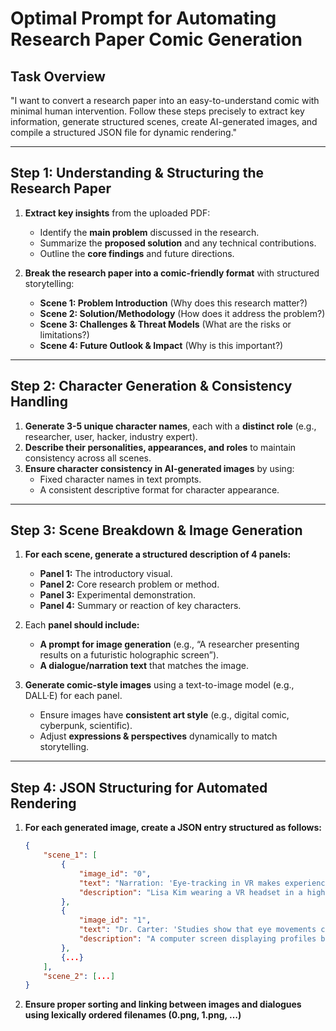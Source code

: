 # **Optimal Prompt for Automating Research Paper Comic Generation**

## **Task Overview**
"I want to convert a research paper into an easy-to-understand comic with minimal human intervention. Follow these steps precisely to extract key information, generate structured scenes, create AI-generated images, and compile a structured JSON file for dynamic rendering."

---

## **Step 1: Understanding & Structuring the Research Paper**
1. **Extract key insights** from the uploaded PDF:
   - Identify the **main problem** discussed in the research.
   - Summarize the **proposed solution** and any technical contributions.
   - Outline the **core findings** and future directions.

2. **Break the research paper into a comic-friendly format** with structured storytelling:
   - **Scene 1: Problem Introduction** (Why does this research matter?)
   - **Scene 2: Solution/Methodology** (How does it address the problem?)
   - **Scene 3: Challenges & Threat Models** (What are the risks or limitations?)
   - **Scene 4: Future Outlook & Impact** (Why is this important?)

---

## **Step 2: Character Generation & Consistency Handling**
1. **Generate 3-5 unique character names**, each with a **distinct role** (e.g., researcher, user, hacker, industry expert).
2. **Describe their personalities, appearances, and roles** to maintain consistency across all scenes.
3. **Ensure character consistency in AI-generated images** by using:
   - Fixed character names in text prompts.
   - A consistent descriptive format for character appearance.

---

## **Step 3: Scene Breakdown & Image Generation**
1. **For each scene, generate a structured description of 4 panels:**
   - **Panel 1:** The introductory visual.
   - **Panel 2:** Core research problem or method.
   - **Panel 3:** Experimental demonstration.
   - **Panel 4:** Summary or reaction of key characters.

2. Each **panel should include:**
   - **A prompt for image generation** (e.g., “A researcher presenting results on a futuristic holographic screen”).
   - **A dialogue/narration text** that matches the image.

3. **Generate comic-style images** using a text-to-image model (e.g., DALL·E) for each panel.
   - Ensure images have **consistent art style** (e.g., digital comic, cyberpunk, scientific).
   - Adjust **expressions & perspectives** dynamically to match storytelling.

---

## **Step 4: JSON Structuring for Automated Rendering**
1. **For each generated image, create a JSON entry structured as follows:**

   ```json
   {
       "scene_1": [
           {
               "image_id": "0",
               "text": "Narration: 'Eye-tracking in VR makes experiences more immersive... but what if it also tracks who you are?'",
               "description": "Lisa Kim wearing a VR headset in a high-tech lab, with her eye movements being tracked."
           },
           {
               "image_id": "1",
               "text": "Dr. Carter: 'Studies show that eye movements can be used to re-identify users with up to 85% accuracy!'",
               "description": "A computer screen displaying profiles being reconstructed from eye-tracking data."
           },
           {...}
       ],
       "scene_2": [...]
   }
   ```
2. **Ensure proper sorting and linking between images and dialogues using lexically ordered filenames (0.png, 1.png, …)**